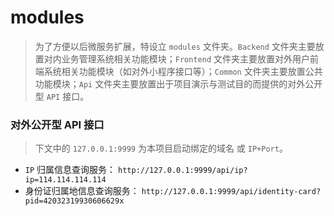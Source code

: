 # modules

>   为了方便以后微服务扩展，特设立 `modules` 文件夹。`Backend` 文件夹主要放置对内业务管理系统相关功能模块；`Frontend` 文件夹主要放置对外用户前端系统相关功能模块（如对外小程序接口等）；`Common` 文件夹主要放置公共功能模块；`Api` 文件夹主要放置出于项目演示与测试目的而提供的对外公开型 `API` 接口。


### 对外公开型 API 接口

>   下文中的 `127.0.0.1:9999` 为本项目启动绑定的域名 或 `IP+Port`。

- `IP` 归属信息查询服务： `http://127.0.0.1:9999/api/ip?ip=114.114.114.114`
- 身份证归属地信息查询服务： `http://127.0.0.1:9999/api/identity-card?pid=42032319930606629x`



